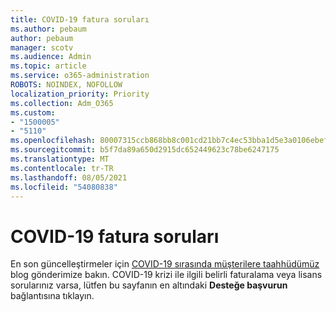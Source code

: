 ```yaml
---
title: COVID-19 fatura soruları
ms.author: pebaum
author: pebaum
manager: scotv
ms.audience: Admin
ms.topic: article
ms.service: o365-administration
ROBOTS: NOINDEX, NOFOLLOW
localization_priority: Priority
ms.collection: Adm_O365
ms.custom:
- "1500005"
- "5110"
ms.openlocfilehash: 80007315ccb868bb8c001cd21bb7c4ec53bba1d5e3a0106ebef557ede0398a96
ms.sourcegitcommit: b5f7da89a650d2915dc652449623c78be6247175
ms.translationtype: MT
ms.contentlocale: tr-TR
ms.lasthandoff: 08/05/2021
ms.locfileid: "54080838"
---
```

# <a name="covid-19-invoice-questions"></a>COVID-19 fatura soruları

En son güncelleştirmeler için [COVID-19 sırasında müşterilere taahhüdümüz](https://www.microsoft.com/microsoft-365/blog/2020/03/05/our-commitment-to-customers-during-covid-19/) blog gönderimize bakın.  COVID-19 krizi ile ilgili belirli faturalama veya lisans sorularınız varsa, lütfen bu sayfanın en altındaki **Desteğe başvurun** bağlantısına tıklayın.
